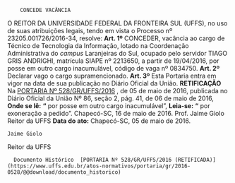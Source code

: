         CONCEDE VACÂNCIA  

 O REITOR DA UNIVERSIDADE FEDERAL DA FRONTEIRA SUL (UFFS), no uso de suas atribuições legais, tendo em vista o Processo nº 23205.001726/2016-34, resolve:   **Art. 1º** CONCEDER, vacância ao cargo de Técnico de Tecnologia da Informação, lotado na Coordenação Administrativa do *campus* Laranjeiras do Sul, ocupado pelo servidor TIAGO GRIS ANDRIGHI, matrícula SIAPE nº 2213650, a partir de 19/04/2016, por posse em outro cargo inacumulável, código de vaga nº 0834750.   **Art. 2º** Declarar vago o cargo supramencionado.   **Art. 3º** Esta Portaria entra em vigor na data de sua publicação no Diário Oficial da União.   **RETIFICAÇÃO**    Na [PORTARIA Nº 528/GR/UFFS/2016](https://www.uffs.edu.br/atos-normativos/portaria/gr/2016-0528)  , de 05 de maio de 2016, publicada no Diário Oficial da União Nº 86, seção 2, pág. 41, de 06 de maio de 2016,   **Onde se lê:**  **“** por posse em outro cargo inacumulável”,   **Leia-se:**  **“** por exoneração a pedido”.   Chapecó-SC, 16 de maio de 2016.   Prof. Jaime Giolo Reitor da UFFS    **Data do ato:** Chapecó-SC, 05 de maio de 2016.   
 

    Jaime Giolo   
 Reitor da UFFS 

      Documento Histórico  [PORTARIA Nº 528/GR/UFFS/2016 (RETIFICADA)](https://www.uffs.edu.br/atos-normativos/portaria/gr/2016-0528/@@download/documento_historico)     
      
